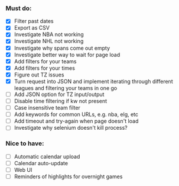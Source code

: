 ### Must do:
- [x] Filter past dates
- [x] Export as CSV
- [x] Investigate NBA not working
- [x] Investigate NHL not working
- [x] Investigate why spans come out empty
- [x] Investigate better way to wait for page load
- [x] Add filters for your teams
- [x] Add filters for your times
- [x] Figure out TZ issues
- [x] Turn request into JSON and implement iterating through different leagues and filtering your teams in one go
- [ ] Add JSON option for TZ input/output
- [ ] Disable time filtering if kw not present
- [ ] Case insensitive team filter
- [ ] Add keywords for common URLs, e.g. nba, elg, etc
- [ ] Add timeout and try-again when page doesn't load
- [ ] Investigate why selenium doesn't kill process?

### Nice to have:
- [ ] Automatic calendar upload
- [ ] Calendar auto-update
- [ ] Web UI
- [ ] Reminders of highlights for overnight games